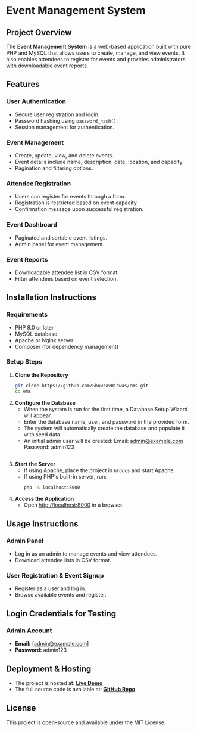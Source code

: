 # Event Management System

## Project Overview

The **Event Management System** is a web-based application built with pure PHP and MySQL that allows users to create, manage, and view events. It also enables attendees to register for events and provides administrators with downloadable event reports.

## Features

### **User Authentication**

- Secure user registration and login.
- Password hashing using `password_hash()`.
- Session management for authentication.

### **Event Management**

- Create, update, view, and delete events.
- Event details include name, description, date, location, and capacity.
- Pagination and filtering options.

### **Attendee Registration**

- Users can register for events through a form.
- Registration is restricted based on event capacity.
- Confirmation message upon successful registration.

### **Event Dashboard**

- Paginated and sortable event listings.
- Admin panel for event management.

### **Event Reports**

- Downloadable attendee list in CSV format.
- Filter attendees based on event selection.

## Installation Instructions

### **Requirements**

- PHP 8.0 or later
- MySQL database
- Apache or Nginx server
- Composer (for dependency management)

### **Setup Steps**

1. **Clone the Repository**
   ```sh
   git clone https://github.com/ShowravBiswas/ems.git
   cd ems
   ```
2. **Configure the Database**
   - When the system is run for the first time, a Database Setup Wizard will appear.
   - Enter the database name, user, and password in the provided form.
   - The system will automatically create the database and populate it with seed data.
   - An initial admin user will be created:
     Email: admin@example.com
     Password: admin123
     ```
3. **Start the Server**
   - If using Apache, place the project in `htdocs` and start Apache.
   - If using PHP's built-in server, run:
     ```sh
     php -S localhost:8000
     ```
4. **Access the Application**
   - Open [http://localhost:8000](http://localhost:8000) in a browser.

## Usage Instructions

### **Admin Panel**

- Log in as an admin to manage events and view attendees.
- Download attendee lists in CSV format.

### **User Registration & Event Signup**

- Register as a user and log in.
- Browse available events and register.

## Login Credentials for Testing

### **Admin Account**

- **Email:** [admin@example.com]
- **Password:** admin123

## Deployment & Hosting

- The project is hosted at: **[Live Demo](http://69.30.247.59:8880/)**
- The full source code is available at: **[GitHub Repo](https://github.com/ShowravBiswas/ems)**

## License

This project is open-source and available under the MIT License.
